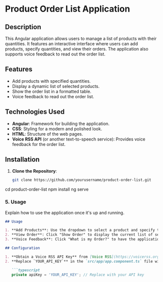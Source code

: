 # Product Order List Application

## Description

This Angular application allows users to manage a list of products with their quantities. It features an interactive interface where users can add products, specify quantities, and view their orders. The application also supports voice feedback to read out the order list.

## Features

- Add products with specified quantities.
- Display a dynamic list of selected products.
- Show the order list in a formatted table.
- Voice feedback to read out the order list.

## Technologies Used

- **Angular**: Framework for building the application.
- **CSS**: Styling for a modern and polished look.
- **HTML**: Structure of the web pages.
- **Voice RSS API** (or another text-to-speech service): Provides voice feedback for the order list.


## Installation

1. **Clone the Repository**:

   ```bash
   git clone https://github.com/yourusername/product-order-list.git
cd product-order-list
npm install
ng serve



### 5. **Usage**

Explain how to use the application once it's up and running.

```markdown
## Usage

1. **Add Products**: Use the dropdown to select a product and specify the quantity. Click "Add" to include it in the list.
2. **View Order**: Click "Show Order" to display the current list of selected products and their quantities.
3. **Voice Feedback**: Click "What is my Order?" to have the application read out the order list.

## Configuration

1. **Obtain a Voice RSS API Key** from [Voice RSS](https://voicerss.org/) or another text-to-speech service.
2. **Replace `YOUR_API_KEY`** in the `src/app/app.component.ts` file with your actual API key.

   ```typescript
   private apiKey = 'YOUR_API_KEY'; // Replace with your API key

